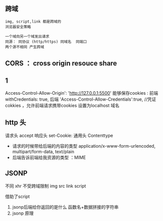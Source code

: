 ## 跨域 
    img, script,link 都是跨域的
    浏览器安全策略

    一个域向另一个域发出请求
    同源： 同协议 (http/https) 同域名  同端口 
    两个源不相同 产生跨域 

## CORS ： cross origin resouce share

## 1
 Access-Control-Allow-Origin': 'http://127.0.0.1:5500'
 能够保存cookies :
  前端 withCredentials: true,
  后端 'Access-Control-Allow-Credentials':true, //凭证 cokkies ，允许前端请求携带cookies
  设置为localhost 域名
## http 头
请求头 
    accept
响应头
    set-Cookie:
通用头
    Contenttype
- 请求的时候带给后端的内容的类型 application/x-www-form-urlencoded, multipart/form-data, text/plain
- 后端告诉前端给我资源的类型 ：MIME 


## JSONP
不同 xhr 不受跨域限制
img
src
link
script

借助了script
1. jsonp后端给你返回的是什么
    函数名+数据拼接的字符串
2. jsonp 原理 